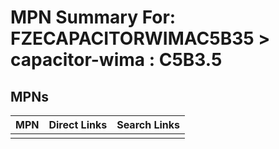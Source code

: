 



# MPN Summary For: FZECAPACITORWIMAC5B35 > capacitor-wima : C5B3.5

## MPNs
  

|MPN|Direct Links|Search Links|
| :--- | :--- | :--- |
||||
